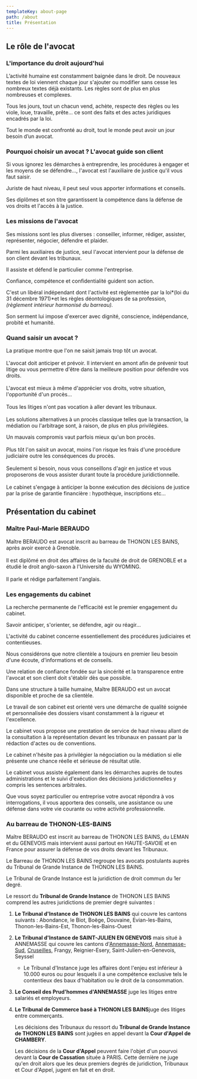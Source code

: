 ```yaml
---
templateKey: about-page
path: /about
title: Présentation
---
```

## Le rôle de l'avocat

### L'importance du droit aujourd'hui

L’activité humaine est constamment baignée dans le droit. De nouveaux textes de loi viennent chaque jour s'ajouter ou modifier sans cesse les nombreux textes déjà existants. Les règles sont de plus en plus nombreuses et complexes.

Tous les jours, tout un chacun vend, achète, respecte des règles ou les viole, loue, travaille, prête... ce sont des faits et des actes juridiques encadrés par la loi.

Tout le monde est confronté au droit, tout le monde peut avoir un jour besoin d’un avocat.

### Pourquoi choisir un avocat ? L'avocat guide son client

Si vous ignorez les démarches à entreprendre, les procédures à engager et les moyens de se défendre..., l'avocat est l'auxiliaire de justice qu'il vous faut saisir.

Juriste de haut niveau, il peut seul vous apporter informations et conseils.

Ses diplômes et son titre garantissent la compétence dans la défense de vos droits et l'accès à la justice.

### Les missions de l'avocat

Ses missions sont les plus diverses : conseiller, informer, rédiger, assister, représenter, négocier, défendre et plaider.

Parmi les auxiliaires de justice, seul l'avocat intervient pour la défense de son client devant les tribunaux.

Il assiste et défend le particulier comme l'entreprise.

Confiance, compétence et confidentialité guident son action.

C'est un libéral indépendant dont l'activité est règlementée par la loi*(loi du 31 décembre 1971)*et les règles déontologiques de sa profession, *(règlement intérieur harmonisé du barreau).*

Son serment lui impose d'exercer avec dignité, conscience, indépendance, probité et humanité.

### Quand saisir un avocat ?

La pratique montre que l'on ne saisit jamais trop tôt un avocat.\
\
L'avocat doit anticiper et prévoir. Il intervient en amont afin de prévenir tout litige ou vous permettre d'être dans la meilleure position pour défendre vos droits.\
\
L'avocat est mieux à même d'apprécier vos droits, votre situation, l'opportunité d'un procès...\
\
Tous les litiges n'ont pas vocation à aller devant les tribunaux.\
\
Les solutions alternatives à un procès classique telles que la transaction, la médiation ou l'arbitrage sont, à raison, de plus en plus privilégiées.

Un mauvais compromis vaut parfois mieux qu'un bon procès.\
\
Plus tôt l'on saisit un avocat, moins l'on risque les frais d'une procédure judiciaire outre les conséquences du procès.\
\
Seulement si besoin, nous vous conseillons d'agir en justice et vous proposerons de vous assister durant toute la procédure juridictionnelle.\
\
Le cabinet s'engage à anticiper la bonne exécution des décisions de justice par la prise de garantie financière : hypothèque, inscriptions etc...

## Présentation du cabinet

### Maître Paul-Marie BERAUDO

Maître BERAUDO est avocat inscrit au barreau de THONON LES BAINS, après avoir exercé à Grenoble.\
\
Il est diplômé en droit des affaires de la faculté de droit de GRENOBLE et a étudié le droit anglo-saxon à l'Université du WYOMING.\
\
Il parle et rédige parfaitement l'anglais.

### Les engagements du cabinet

La recherche permanente de l'efficacité est le premier engagement du cabinet.

Savoir anticiper, s'orienter, se défendre, agir ou réagir...

L'activité du cabinet concerne essentiellement des procédures judiciaires et contentieuses.

Nous considérons que notre clientèle a toujours en premier lieu besoin d'une écoute, d'informations et de conseils.

Une relation de confiance fondée sur la sincérité et la transparence entre l'avocat et son client doit s'établir dès que possible.

Dans une structure à taille humaine, Maître BERAUDO est un avocat disponible et proche de sa clientèle.

Le travail de son cabinet est orienté vers une démarche de qualité soignée et personnalisée des dossiers visant constamment à la rigueur et l'excellence.

Le cabinet vous propose une prestation de service de haut niveau allant de la consultation à la représentation devant les tribunaux en passant par la rédaction d'actes ou de conventions.

Le cabinet n'hésite pas à privilégier la négociation ou la médiation si elle présente une chance réelle et sérieuse de résultat utile.

Le cabinet vous assiste également dans les démarches auprès de toutes administrations et le suivi d'exécution des décisions juridictionnelles y compris les sentences arbitrales.

Que vous soyez particulier ou entreprise votre avocat répondra à vos interrogations, il vous apportera des conseils, une assistance ou une défense dans votre vie courante ou votre activité professionnelle.

### Au barreau de THONON-LES-BAINS

Maître BERAUDO est inscrit au barreau de THONON LES BAINS, du LEMAN et du GENEVOIS mais intervient aussi partout en HAUTE-SAVOIE et en France pour assurer la défense de vos droits devant les Tribunaux.

Le Barreau de THONON LES BAINS regroupe les avocats postulants auprès du Tribunal de Grande Instance de THONON LES BAINS.

Le Tribunal de Grande Instance est la juridiction de droit commun du 1er degré.

Le ressort du **Tribunal de Grande Instance** de THONON LES BAINS comprend les autres juridictions de premier degré suivantes :

1. **Le Tribunal d'Instance de THONON LES BAINS** qui couvre les cantons suivants : Abondance, le Biot, Boëge, Douvaine, Evian-les-Bains, Thonon-les-Bains-Est, Thonon-les-Bains-Ouest
2. **Le Tribunal d'Instance de SAINT-JULIEN EN GENEVOIS** mais situé à ANNEMASSE qui couvre les cantons d'[Annemasse-Nord](http://fr.wikipedia.org/wiki/Canton_d%27Annemasse-Nord "Canton d'Annemasse-Nord"), [Annemasse-Sud](http://fr.wikipedia.org/wiki/Canton_d%27Annemasse-Sud "Canton d\\'Annemasse-Sud"), [Cruseilles](http://fr.wikipedia.org/wiki/Canton_de_Cruseilles "Canton de Cruseilles"), Frangy, Reignier-Esery, Saint-Julien-en-Genevois, Seyssel

   * Le Tribunal d'Instance juge les affaires dont l'enjeu est inférieur à 10.000 euros ou pour lesquels il a une compétence exclusive tels le contentieux des baux d'habitation ou le droit de la consommation.
3. **Le Conseil des Prud'hommes d'ANNEMASSE** juge les litiges entre salariés et employeurs.
4. **Le Tribunal de Commerce basé à THONON LES BAINS**juge des litiges entre commerçants.

   Les décisions des Tribunaux du ressort du **Tribunal de Grande Instance de THONON LES BAINS** sont jugées en appel devant la **Cour d'Appel de CHAMBERY**.

   Les décisions de la **Cour d'Appel** peuvent faire l'objet d'un pourvoi devant la **Cour de Cassation** située à PARIS. Cette dernière ne juge qu'en droit alors que les deux premiers degrés de juridiction, Tribunaux et Cour d'Appel, jugent en fait et en droit.